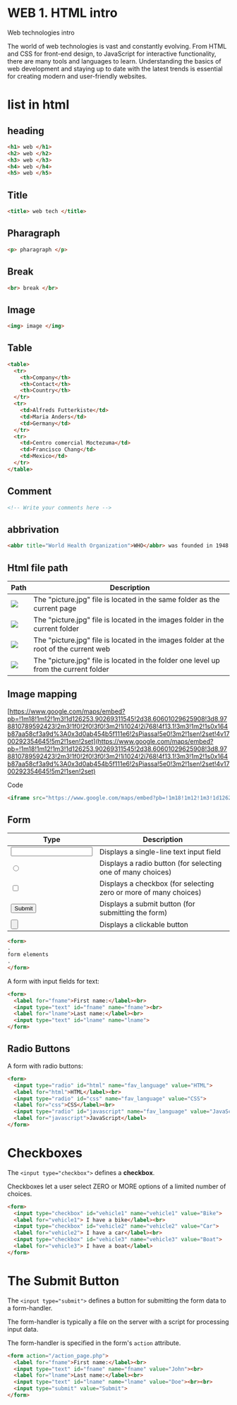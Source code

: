 # WEB 1. HTML intro

Web technologies intro

The world of web technologies is vast and constantly evolving. From HTML and CSS for front-end design, to JavaScript for interactive functionality, there are many tools and languages to learn. Understanding the basics of web development and staying up to date with the latest trends is essential for creating modern and user-friendly websites.

# list in html

## heading

```html
<h1> web </h1>
<h2> web </h2>
<h3> web </h3>
<h4> web </h4>
<h5> web </h5>
```

## Title

```html
<title> web tech </title>
```

## Pharagraph

```html
<p> pharagraph </p>
```

## Break

```html
<br> break </br>
```

## Image

```html
<img> image </img>
```

## Table

```html
<table>
  <tr>
    <th>Company</th>
    <th>Contact</th>
    <th>Country</th>
  </tr>
  <tr>
    <td>Alfreds Futterkiste</td>
    <td>Maria Anders</td>
    <td>Germany</td>
  </tr>
  <tr>
    <td>Centro comercial Moctezuma</td>
    <td>Francisco Chang</td>
    <td>Mexico</td>
  </tr>
</table>
```

## Comment

```html
<!-- Write your comments here -->
```

## abbrivation

```html
<abbr title="World Health Organization">WHO</abbr> was founded in 1948.
```

## Html file path

| Path | Description |
| --- | --- |
| <img src="picture.jpg"> | The "picture.jpg" file is located in the same folder as the current page |
| <img src="images/picture.jpg"> | The "picture.jpg" file is located in the images folder in the current folder |
| <img src="/images/picture.jpg"> | The "picture.jpg" file is located in the images folder at the root of the current web |
| <img src="../picture.jpg"> | The "picture.jpg" file is located in the folder one level up from the current folder |

## Image mapping

[https://www.google.com/maps/embed?pb=!1m18!1m12!1m3!1d126253.90269311545!2d38.60601029625908!3d8.978810789592423!2m3!1f0!2f0!3f0!3m2!1i1024!2i768!4f13.1!3m3!1m2!1s0x164b87aa58cf3a9d%3A0x3d0ab454b5f111e6!2sPiassa!5e0!3m2!1sen!2set!4v1700292354645!5m2!1sen!2set](https://www.google.com/maps/embed?pb=!1m18!1m12!1m3!1d126253.90269311545!2d38.60601029625908!3d8.978810789592423!2m3!1f0!2f0!3f0!3m2!1i1024!2i768!4f13.1!3m3!1m2!1s0x164b87aa58cf3a9d%3A0x3d0ab454b5f111e6!2sPiassa!5e0!3m2!1sen!2set!4v1700292354645!5m2!1sen!2set)

Code

```html
<iframe src="https://www.google.com/maps/embed?pb=!1m18!1m12!1m3!1d126253.90269311545!2d38.60601029625908!3d8.978810789592423!2m3!1f0!2f0!3f0!3m2!1i1024!2i768!4f13.1!3m3!1m2!1s0x164b87aa58cf3a9d%3A0x3d0ab454b5f111e6!2sPiassa!5e0!3m2!1sen!2set!4v1700292354645!5m2!1sen!2set" width="600" height="450" style="border:0;" allowfullscreen="" loading="lazy" referrerpolicy="no-referrer-when-downgrade"></iframe>
```

## Form

| Type | Description |
| --- | --- |
| <input type="text"> | Displays a single-line text input field |
| <input type="radio"> | Displays a radio button (for selecting one of many choices) |
| <input type="checkbox"> | Displays a checkbox (for selecting zero or more of many choices) |
| <input type="submit"> | Displays a submit button (for submitting the form) |
| <input type="button"> | Displays a clickable button |

```html
<form>
.
form elements
.
</form>

```

A form with input fields for text:

```html
<form>
  <label for="fname">First name:</label><br>
  <input type="text" id="fname" name="fname"><br>
  <label for="lname">Last name:</label><br>
  <input type="text" id="lname" name="lname">
</form>
```

## **Radio Buttons**

A form with radio buttons:

```html
<form>
  <input type="radio" id="html" name="fav_language" value="HTML">
  <label for="html">HTML</label><br>
  <input type="radio" id="css" name="fav_language" value="CSS">
  <label for="css">CSS</label><br>
  <input type="radio" id="javascript" name="fav_language" value="JavaScript">
  <label for="javascript">JavaScript</label>
</form>
```

# Checkboxes

The `<input type="checkbox">` defines a **checkbox**.

Checkboxes let a user select ZERO or MORE options of a limited number of choices.

```html
<form>
  <input type="checkbox" id="vehicle1" name="vehicle1" value="Bike">
  <label for="vehicle1"> I have a bike</label><br>
  <input type="checkbox" id="vehicle2" name="vehicle2" value="Car">
  <label for="vehicle2"> I have a car</label><br>
  <input type="checkbox" id="vehicle3" name="vehicle3" value="Boat">
  <label for="vehicle3"> I have a boat</label>
</form>
```

# The Submit Button

The `<input type="submit">` defines a button for submitting the form data to a form-handler.

The form-handler is typically a file on the server with a script for processing input data.

The form-handler is specified in the form's `action` attribute.

```html
<form action="/action_page.php">
  <label for="fname">First name:</label><br>
  <input type="text" id="fname" name="fname" value="John"><br>
  <label for="lname">Last name:</label><br>
  <input type="text" id="lname" name="lname" value="Doe"><br><br>
  <input type="submit" value="Submit">
</form>
```